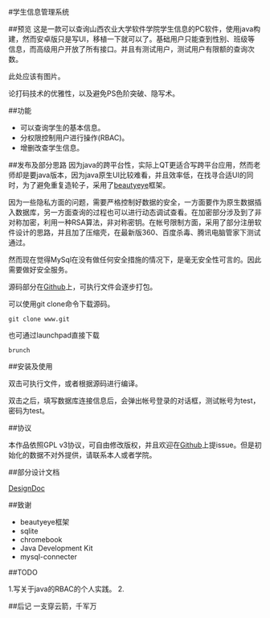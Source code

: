 #学生信息管理系统

##预览
这是一款可以查询山西农业大学软件学院学生信息的PC软件，使用java构建，然而安卓版只是写UI，移植一下就可以了。基础用户只能查到性别、班级等信息，而高级用户开放了所有接口。并且有测试用户，测试用户有限额的查询次数。

此处应该有图片。

论打码技术的优雅性，以及避免PS色阶突破、隐写术。

##功能

 + 可以查询学生的基本信息。
 + 分权限控制用户进行操作(RBAC)。
 + 增删改查学生信息。

##发布及部分思路
因为java的跨平台性，实际上QT更适合写跨平台应用，然而老师却是要java版本，因为java原生UI比较难看，并且效率低，在找寻合适UI的同时，为了避免重复造轮子，采用了[beautyeye]()框架。

因为一些隐私方面的问题，需要严格控制好数据的安全，一方面要作为原生数据插入数据库，另一方面查询的过程也可以进行动态调试查看。在加密部分涉及到了非对称加密，利用一种RSA算法，非对称密钥。在帐号限制方面，采用了部分注册软件设计的思路，并且加了压缩壳，在最新版360、百度杀毒、腾讯电脑管家下测试通过。

然而现在觉得MySql在没有做任何安全措施的情况下，是毫无安全性可言的。因此需要做好安全服务。

源码部分在[Github]()上，可执行文件会逐步打包。

可以使用git clone命令下载源码。

	git clone www.git

也可通过launchpad直接下载

	brunch

##安装及使用

双击可执行文件，或者根据源码进行编译。

双击之后，填写数据库连接信息后，会弹出帐号登录的对话框，测试帐号为test，密码为test。

##协议

本作品依照GPL v3协议，可自由修改版权，并且欢迎在[Github]()上提issue。但是初始化的数据不对外提供，请联系本人或者学院。

##部分设计文档

[DesignDoc]()

##致谢

+ beautyeye框架
+ sqlite
+ chromebook
+ Java Development Kit
+ mysql-connecter

##TODO

1.写关于java的RBAC的个人实践。
2.

##后记
一支穿云箭，千军万